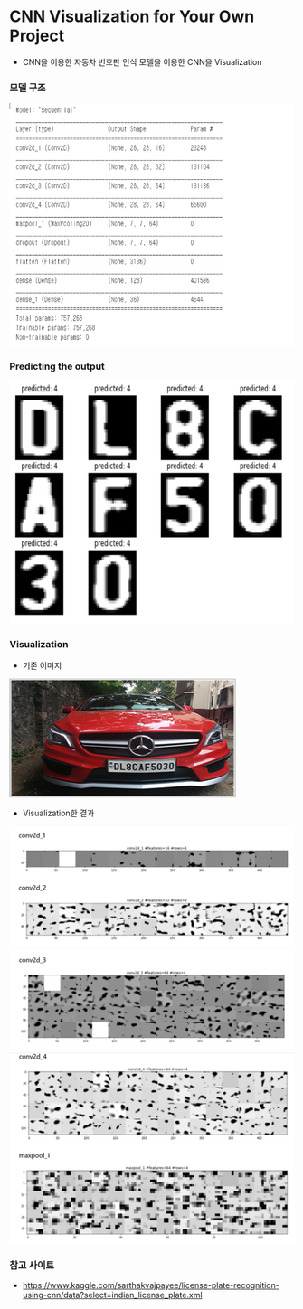 # CNN Visualization for Your Own Project
- CNN을 이용한 자동차 번호판 인식 모델을 이용한 CNN을 Visualization 

### 모델 구조
<img src = "img\model.png" width = "750" height = "430" alt = "model">

### Predicting the output
<img src = "img\output.png" width = "750" height = "430" alt = "output">

### Visualization
- 기존 이미지
<img src = "car.jpg" width = "400" height = "210" alt = "car">

- Visualization한 결과
<img src = "img\con2d_1_2.png"  alt="con2d_1_2">
<img src = "img\conv2d_3.png"  alt = "conv2d_3">
<img src = "img\conv2d_4_maxpool_1.png"  alt = "conv2d_4_maxpool_1">

### 참고 사이트
- https://www.kaggle.com/sarthakvajpayee/license-plate-recognition-using-cnn/data?select=indian_license_plate.xml

